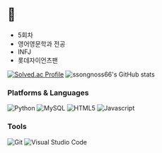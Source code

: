 # 🥸
- 5회차
- 영어영문학과 전공
- INFJ
- 롯데자이언츠팬

[![Solved.ac Profile](http://mazassumnida.wtf/api/v2/generate_badge?boj=ssong66)](https://solved.ac/ssong66/)
![ssongnoss66's GitHub stats](https://github-readme-stats.vercel.app/api?username=ssongnoss66&show_icons=true&theme=radical)

### Platforms & Languages
![Python](https://img.shields.io/badge/Python-3776AB.svg?&style=for-the-badge&logo=Python&logoColor=white)
![MySQL](https://img.shields.io/badge/MySQL-4479A1.svg?&style=for-the-badge&logo=MySQL&logoColor=white)
![HTML5](https://img.shields.io/badge/html5-E34F26?style=for-the-badge&logo=html5&logoColor=white)
![Javascript](https://img.shields.io/badge/Javascript-F7DF1E?style=for-the-badge&logo=Javascript&logoColor=white)

### Tools
![Git](https://img.shields.io/badge/Git-F05032.svg?&style=for-the-badge&logo=Git&logoColor=white)
![Visual Studio Code](https://img.shields.io/badge/Visual%20Studio%20Code-007ACC.svg?&style=for-the-badge&logo=Visual%20Studio%20Code&logoColor=white)
